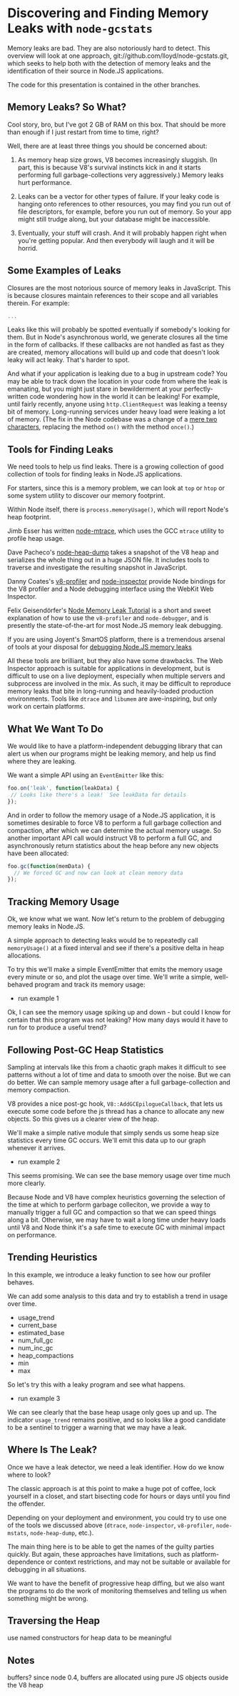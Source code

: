 Discovering and Finding Memory Leaks with `node-gcstats`
========================================================

Memory leaks are bad.  They are also notoriously hard to detect.  This
overview will look at one approach,
git://github.com/lloyd/node-gcstats.git, which seeks to help both with
the detection of memory leaks and the identification of their source
in Node.JS applications.

The code for this presentation is contained in the other branches.

Memory Leaks?  So What?
-----------------------

Cool story, bro, but I've got 2 GB of RAM on this box.  That should be
more than enough if I just restart from time to time, right?

Well, there are at least three things you should be concerned about:

1. As memory heap size grows, V8 becomes increasingly sluggish.  (In
   part, this is because V8's survival instincts kick in and it starts
   performing full garbage-collections very aggressively.)  Memory
   leaks hurt performance.

2. Leaks can be a vector for other types of failure.  If your leaky
   code is hanging onto references to other resources, you may find
   you run out of file descriptors, for example, before you run out of
   memory.  So your app might still trudge along, but your database
   might be inaccessible.

3. Eventually, your stuff will crash.  And it will probably happen
   right when you're getting popular.  And then everybody will laugh
   and it will be horrid.

Some Examples of Leaks
----------------------

Closures are the most notorious source of memory leaks in JavaScript.
This is because closures maintain references to their scope and all
variables therein.  For example:

```javascript
...
```

Leaks like this will probably be spotted eventually if somebody's
looking for them.  But in Node's asynchronous world, we generate
closures all the time in the form of callbacks.  If these callbacks
are not handled as fast as they are created, memory allocations will
build up and code that doesn't look leaky will act leaky.  That's
harder to spot.

And what if your application is leaking due to a bug in upstream code?
You may be able to track down the location in your code from where the
leak is emanating, but you might just stare in bewilderment at your
perfectly-written code wondering how in the world it can be leaking!
For example, until fairly recently, anyone using `http.ClientRequest`
was leaking a teensy bit of memory.  Long-running services under heavy
load were leaking a lot of memory.  (The fix in the Node codebase was
a change of a [mere two
characters](https://github.com/vvo/node/commit/e138f76ab243ba3579ac859f08261a721edc20fe), replacing the method `on()` with the method `once()`.)


Tools for Finding Leaks
-----------------------

We need tools to help us find leaks.  There is a growing collection of
good collection of tools for finding leaks in Node.JS applications.

For starters, since this is a memory problem, we can look at `top` or
`htop` or some system utility to discover our memory footprint.

Within Node itself, there is `process.memoryUsage()`, which will
report Node's heap footprint.

Jimb Esser has written
[node-mtrace](https://github.com/Jimbly/node-mtrace), which uses the
GCC `mtrace` utility to profile heap usage.

Dave Pacheco's
[node-heap-dump](https://github.com/davepacheco/node-heap-dump) takes
a snapshot of the V8 heap and serializes the whole thing out in a huge
JSON file.  It includes tools to traverse and investigate the
resulting snapshot in JavaScript.

Danny Coates's
[v8-profiler](https://github.com/dannycoates/v8-profiler) and
[node-inspector](https://github.com/dannycoates/node-inspector)
provide Node bindings for the V8 profiler and a Node debugging
interface using the WebKit Web Inspector.

Felix Geisendörfer's [Node Memory Leak
Tutorial](https://github.com/felixge/node-memory-leak-tutorial) is a
short and sweet explanation of how to use the `v8-profiler` and
`node-debugger`, and is presently the state-of-the-art for most
Node.JS memory leak debugging.

If you are using Joyent's SmartOS platform, there is a tremendous
arsenal of tools at your disposal for [debugging Node.JS memory
leaks](http://dtrace.org/blogs/bmc/2012/05/05/debugging-node-js-memory-leaks/)

All these tools are brilliant, but they also have some drawbacks.  The
Web Inspector approach is suitable for applications in development,
but is difficult to use on a live deployment, especially when multiple
servers and subprocess are involved in the mix.  As such, it may be
difficult to reproduce memory leaks that bite in long-running and
heavily-loaded production environments.  Tools like `dtrace` and
`libumem` are awe-inspiring, but only work on certain platforms.

What We Want To Do
------------------

We would like to have a platform-independent debugging library that
can alert us when our programs might be leaking memory, and help us
find where they are leaking.

We want a simple API using an `EventEmitter` like this:

```javascript
foo.on('leak', function(leakData) {
 // Looks like there's a leak!  See leakData for details
});
```

And in order to follow the memory usage of a Node.JS application, it
is sometimes desirable to force V8 to perform a full garbage
collection and compaction, after which we can determine the actual
memory usage.  So another important API call would instruct V8 to
perform a full GC, and asynchronously return statistics about the heap
before any new objects have been allocated:

```javascript
foo.gc(function(memData) {
  // We forced GC and now can look at clean memory data
});
```

Tracking Memory Usage
---------------------

Ok, we know what we want.  Now let's return to the problem of
debugging memory leaks in Node.JS.

A simple approach to detecting leaks would be to repeatedly call
`memoryUsage()` at a fixed interval and see if there's a positive
delta in heap allocations.

To try this we'll make a simple EventEmitter that emits the memory
usage every minute or so, and plot the usage over time.  We'll write a
simple, well-behaved program and track its memory usage:

  - run example 1 

Ok, I can see the memory usage spiking up and down - but could I know
for certain that this program was not leaking?  How many days would it
have to run for to produce a useful trend?

Following Post-GC Heap Statistics
---------------------------------

Sampling at intervals like this from a chaotic graph makes it
difficult to see patterns without a lot of time and data to smooth
over the noise.  But we can do better.  We can sample memory usage
after a full garbage-collection and memory compaction.

V8 provides a nice post-gc hook, `V8::AddGCEpilogueCallback`, that
lets us execute some code before the js thread has a chance to
allocate any new objects.  So this gives us a clearer view of
the heap.

We'll make a simple native module that simply sends us some heap
size statistics every time GC occurs.  We'll emit this data up to our
graph whenever it arrives.

  - run example 2

This seems promising.  We can see the base memory usage over time much
more clearly.

Because Node and V8 have complex heuristics governing the selection of
the time at which to perform garbage colleciton, we provide a way to
manually trigger a full GC and compaction so that we can speed things
along a bit.  Otherwise, we may have to wait a long time under heavy
loads until V8 and Node think it's a safe time to execute GC with
minimal impact on performance.

Trending Heuristics
-------------------

In this example, we introduce a leaky function to see how our profiler
behaves.

We can add some analysis to this data and try to establish a trend in
usage over time.

- usage_trend
- current_base
- estimated_base
- num_full_gc
- num_inc_gc
- heap_compactions
- min
- max

So let's try this with a leaky program and see what happens.

   - run example 3

We can see clearly that the base heap usage only goes up and up.  The
indicator `usage_trend` remains positive, and so looks like a good
candidate to be a sentinel to trigger a warning that we may have a
leak.

Where Is The Leak?
------------------

Once we have a leak detector, we need a leak identifier.  How do we
know where to look?

The classic approach is at this point to make a huge pot of coffee,
lock yourself in a closet, and start bisecting code for hours or days
until you find the offender.

Depending on your deployment and environment, you could try to use one
of the tools we discussed above (`dtrace`, `node-inspector`,
`v8-profiler`, `node-mstats`, `node-heap-dump`, etc.).

The main thing here is to be able to get the names of the guilty
parties quickly.  But again, these approaches have limitations, such
as platform-dependence or context restrictions, and may not be
suitable or available for debugging in all situations.

We want to have the benefit of progressive heap diffing, but we also
want the programs to do the work of monitoring themselves and telling
us when something might be wrong.

Traversing the Heap
-------------------

use named constructors for heap data to be meaningful

Notes
-----

buffers? 
since node 0.4, buffers are allocated using pure JS objects ouside the V8 heap